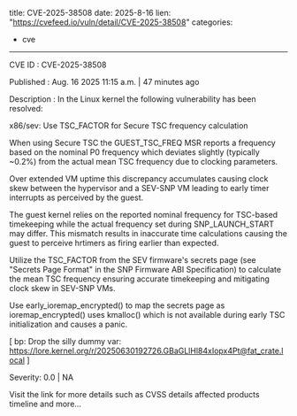  
title: CVE-2025-38508
date: 2025-8-16
lien: "https://cvefeed.io/vuln/detail/CVE-2025-38508"
categories:
  - cve
---

CVE ID : CVE-2025-38508

Published :  Aug. 16
2025
11:15 a.m. | 47 minutes ago

Description : In the Linux kernel
the following vulnerability has been resolved:

x86/sev: Use TSC_FACTOR for Secure TSC frequency calculation

When using Secure TSC
the GUEST_TSC_FREQ MSR reports a frequency based on
the nominal P0 frequency
which deviates slightly (typically ~0.2%) from
the actual mean TSC frequency due to clocking parameters.

Over extended VM uptime
this discrepancy accumulates
causing clock skew
between the hypervisor and a SEV-SNP VM
leading to early timer interrupts as
perceived by the guest.

The guest kernel relies on the reported nominal frequency for TSC-based
timekeeping
while the actual frequency set during SNP_LAUNCH_START may
differ. This mismatch results in inaccurate time calculations
causing the
guest to perceive hrtimers as firing earlier than expected.

Utilize the TSC_FACTOR from the SEV firmware's secrets page (see "Secrets
Page Format" in the SNP Firmware ABI Specification) to calculate the mean
TSC frequency
ensuring accurate timekeeping and mitigating clock skew in
SEV-SNP VMs.

Use early_ioremap_encrypted() to map the secrets page as
ioremap_encrypted() uses kmalloc() which is not available during early TSC
initialization and causes a panic.

  [ bp: Drop the silly dummy var:
    https://lore.kernel.org/r/20250630192726.GBaGLlHl84xIopx4Pt@fat_crate.local ]

Severity: 0.0 | NA

Visit the link for more details
such as CVSS details
affected products
timeline
and more...
